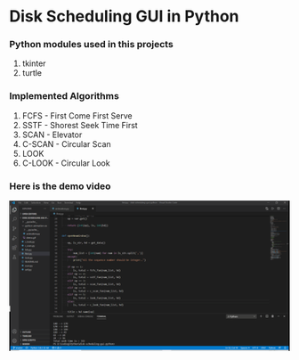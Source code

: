 # Disk Scheduling GUI in Python

### Python modules used in this projects 
1. tkinter
2. turtle

### Implemented Algorithms
1. FCFS - First Come First Serve
2. SSTF - Shorest Seek Time First
3. SCAN - Elevator
4. C-SCAN - Circular Scan
5. LOOK
6. C-LOOK - Circular Look

### Here is the demo video

![Farmers Market Finder Demo](python-animation-ex/demo_2.gif)
